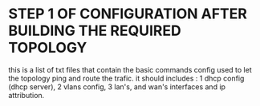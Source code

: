 # STEP 1 OF CONFIGURATION AFTER BUILDING THE REQUIRED TOPOLOGY

this is a list of txt files that contain the basic commands config used to let the topology ping and route the trafic.
it should includes  :
1 dhcp config (dhcp server), 
2 vlans config,
3 lan's, and wan's interfaces and ip attribution.
